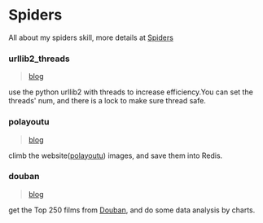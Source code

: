 # Spiders
All about my spiders skill, more details at [Spiders](http://blog.sidfate.com/spider/)


### urllib2_threads
> [blog](http://blog.sidfate.com/python-urllib2-threads/)

use the python urllib2 with threads to increase efficiency.You can set the threads' num, and there is a lock to make sure thread safe.

### polayoutu
> [blog](http://blog.sidfate.com/python-redis-spider/)

climb the website([polayoutu](http://polayoutu.com)) images, and save them into Redis.

### douban
> [blog](http://blog.sidfate.com/python-douban-top-250/)

get the Top 250 films from [Douban](https://movie.douban.com/top250), and do some data analysis by charts.
